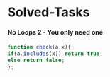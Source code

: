 # Solved-Tasks
#### No Loops 2 - You only need one
```javascript
function check(a,x){
if(a.includes(x)) return true;
else return false;
};
```











